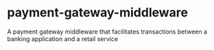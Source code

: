 # payment-gateway-middleware
A payment gateway middleware that facilitates transactions between a banking application and a retail service
